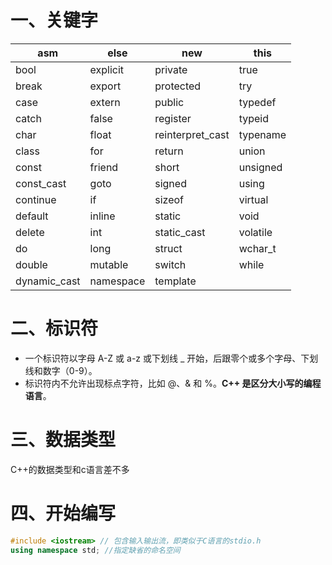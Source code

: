 # 一、关键字

| asm          | else      | new              | this     |
| ------------ | --------- | ---------------- | -------- |
| bool         | explicit  | private          | true     |
| break        | export    | protected        | try      |
| case         | extern    | public           | typedef  |
| catch        | false     | register         | typeid   |
| char         | float     | reinterpret_cast | typename |
| class        | for       | return           | union    |
| const        | friend    | short            | unsigned |
| const_cast   | goto      | signed           | using    |
| continue     | if        | sizeof           | virtual  |
| default      | inline    | static           | void     |
| delete       | int       | static_cast      | volatile |
| do           | long      | struct           | wchar_t  |
| double       | mutable   | switch           | while    |
| dynamic_cast | namespace | template         |          |

# 二、标识符

- 一个标识符以字母 A-Z 或 a-z 或下划线 _ 开始，后跟零个或多个字母、下划线和数字（0-9）。
- 标识符内不允许出现标点字符，比如 @、& 和 %。**C++ 是区分大小写的编程语言**。

# 三、数据类型

C++的数据类型和c语言差不多

# 四、开始编写

```c++
#include <iostream> // 包含输入输出流，即类似于C语言的stdio.h
using namespace std; //指定缺省的命名空间
```

